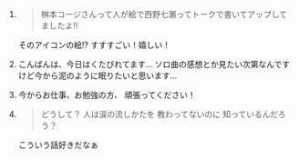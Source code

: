 1. > 桝本コージさんって人が絵で西野七瀬ってトークで書いてアップしてましたよ‼︎

   そのアイコンの絵⁉︎ すすすごい！嬉しい！

2. こんばんは、今日はくたびれてます… ソロ曲の感想とか見たい次第なんですけど今から泥のように眠りたいと思います…

3. 今からお仕事、お勉強の方、 頑張ってください！

4. > どうして？ 人は涙の流しかたを 教わってないのに 知っているんだろう？

   こういう話好きだなぁ

